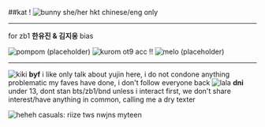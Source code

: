 ##kat ! ![bunny](https://pixels.crd.co/assets/images/gallery42/f3775c51.gif?v=379361a4)
she/her
hkt
chinese/eng only

***
for zb1
**한유진 & 김지웅** bias

![pompom](https://pixels.crd.co/assets/images/gallery14/62155dc1.gif?v=379361a4) (placeholder)
![kurom](https://pixels.crd.co/assets/images/gallery28/f6c0a3d6.gif?v=379361a4) ot9 acc !!
![melo](https://pixels.crd.co/assets/images/gallery15/ce8871cc.gif?v=379361a4) (placeholder)
***

![kiki](https://pixels.crd.co/assets/images/gallery61/63ae7e67.gif?v=379361a4) **byf** i like only talk about yujin here, i do not condone anything problematic my faves have done, i don't follow everyone back
![lala](https://pixels.crd.co/assets/images/gallery01/bbef94f7.gif?v=379361a4) **dni** under 13, dont stan bts/zb1/bnd unless i interact first, we don't share interest/have anything in common, calling me a dry texter

![heheh](https://pixels.crd.co/assets/images/gallery41/31fe5481.gif?v=379361a4) casuals: riize tws nwjns myteen 
